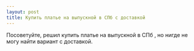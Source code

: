 ```yaml
---
layout: post 
title: Купить платье на выпускной в СПб с доставкой 
--- 
```

Посоветуйте, решил купить платье на выпускной в СПб , но нигде не могу найти вариант с доставкой.